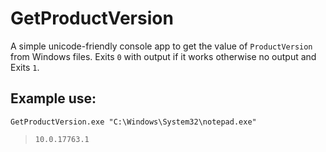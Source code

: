 # GetProductVersion
A simple unicode-friendly console app to get the value of `ProductVersion` from Windows files. Exits `0` with output if it works otherwise no output and Exits `1`.

## Example use: 
`GetProductVersion.exe "C:\Windows\System32\notepad.exe"` 
> `10.0.17763.1`
